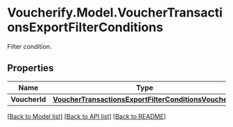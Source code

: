 # Voucherify.Model.VoucherTransactionsExportFilterConditions
Filter condition.

## Properties

Name | Type | Description | Notes
------------ | ------------- | ------------- | -------------
**VoucherId** | [**VoucherTransactionsExportFilterConditionsVoucherId**](VoucherTransactionsExportFilterConditionsVoucherId.md) |  | [optional] 

[[Back to Model list]](../../README.md#documentation-for-models) [[Back to API list]](../../README.md#documentation-for-api-endpoints) [[Back to README]](../../README.md)

